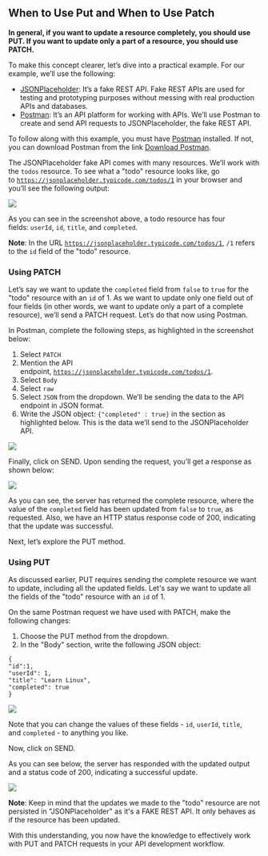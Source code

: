## When to Use Put and When to Use Patch

**In general, if you want to update a resource completely, you should use PUT. If you want to update only a part of a resource, you should use PATCH.**

To make this concept clearer, let’s dive into a practical example. For our example, we’ll use the following:

-   [JSONPlaceholder](https://kodekloud.com/blog/r/b67b604b?m=33f1e68f-509a-4d82-9ddb-920cb216d4ab): It’s a fake REST API. Fake REST APIs are used for testing and prototyping purposes without messing with real production APIs and databases.
-   [Postman](https://kodekloud.com/blog/r/42f885d2?m=33f1e68f-509a-4d82-9ddb-920cb216d4ab): It’s an API platform for working with APIs. We’ll use Postman to create and send API requests to JSONPlaceholder, the fake REST API.

To follow along with this example, you must have [Postman](https://kodekloud.com/blog/r/9f2615eb?m=33f1e68f-509a-4d82-9ddb-920cb216d4ab) installed. If not, you can download Postman from the link [Download Postman](https://kodekloud.com/blog/r/4b8ae770?m=33f1e68f-509a-4d82-9ddb-920cb216d4ab).

The JSONPlaceholder fake API comes with many resources. We’ll work with the `todos` resource. To see what a "todo" resource looks like, go to [`https://jsonplaceholder.typicode.com/todos/1`](https://kodekloud.com/blog/r/15f5fe27?m=33f1e68f-509a-4d82-9ddb-920cb216d4ab) in your browser and you’ll see the following output:  

![](https://ci3.googleusercontent.com/proxy/yr2GiL-bngOiE43e8xVTUYK-TLmrAfQV67CSdkrK81xOc7xrSxv833wdwrXHQHqw9B6ZicfilfPPAHFBwE-k7vsHXcubD6ZWnKIOBcMUUo4rETpVuOu79pVCc-UHtgjS_bF93eUJwCUyVxwIq4NymrtQMYsqx300LUAPzw=s0-d-e1-ft#https://kodekloud.com/blog/content/images/2023/04/data-src-image-b2b44aca-2c0a-46c4-b7d9-a12fd73c8ce8.png)

As you can see in the screenshot above, a todo resource has four fields: `userId`, `id`, `title`, and `completed`.

**Note**: In the URL [`https://jsonplaceholder.typicode.com/todos/1`](https://kodekloud.com/blog/r/e853664a?m=33f1e68f-509a-4d82-9ddb-920cb216d4ab), `/1` refers to the `id` field of the "todo" resource.

### Using PATCH

Let’s say we want to update the `completed` field from `false` to `true` for the "todo" resource with an `id` of 1. As we want to update only one field out of four fields (in other words, we want to update only a part of a complete resource), we’ll send a PATCH request. Let’s do that now using Postman.

In Postman, complete the following steps, as highlighted in the screenshot below:

1.  Select `PATCH`
2.  Mention the API endpoint, [`https://jsonplaceholder.typicode.com/todos/1`](https://kodekloud.com/blog/r/ebe74df0?m=33f1e68f-509a-4d82-9ddb-920cb216d4ab).
3.  Select `Body`
4.  Select `raw`
5.  Select `JSON` from the dropdown. We’ll be sending the data to the API endpoint in JSON format.
6.  Write the JSON object: `{"completed" : true}` in the section as highlighted below. This is the data we’ll send to the JSONPlaceholder API.  
    

![](https://ci6.googleusercontent.com/proxy/EWxU5WmCj9k8V3o22iXBi4J2C1xQgs-tXSAimNBEQ5dCiZqWNLj8NlTiNcpWCxL-rh4HSW_QEy5YusxQ7pm5uI1_qIAsc0IxZmYM7uJJ3yUk_BxUIReDD1t57bu_S4CsR3tXIiu5oaAKm_0Y70ItsFmgHoEXCuABK8-R_g=s0-d-e1-ft#https://kodekloud.com/blog/content/images/2023/04/data-src-image-35219254-638f-46a8-9d4b-9ff44b15eca3.png)

Finally, click on SEND. Upon sending the request, you’ll get a response as shown below:

![](https://ci3.googleusercontent.com/proxy/h2KUN0ywJDwYgkEOJFk5yYzNQWsJbs14TSjU7QeD4aLYSp8ONvkbZoXSqIWuZcAF5cnKaepG1coSUhAFham59x46KcArXHRkLNakQU3E26JBpYP_oBFjIKrwnZe-EnYfo-RKPohWadmR-QfDEIK2Z3aFKoPzg8IErKO3cg=s0-d-e1-ft#https://kodekloud.com/blog/content/images/2023/04/data-src-image-2565eb46-a691-4c79-bc20-473dae62289e.png)

As you can see, the server has returned the complete resource, where the value of the `completed` field has been updated from `false` to `true`, as requested. Also, we have an HTTP status response code of 200, indicating that the update was successful.

Next, let’s explore the PUT method.

### Using PUT

As discussed earlier, PUT requires sending the complete resource we want to update, including all the updated fields. Let's say we want to update all the fields of the "todo" resource with an `id` of 1.

On the same Postman request we have used with PATCH, make the following changes:

1.  Choose the PUT method from the dropdown.
2.  In the "Body" section, write the following JSON object:

```
{
"id":1,
"userId": 1,
"title": "Learn Linux",
"completed": true
}
```

![](https://ci3.googleusercontent.com/proxy/39gMvJuW_Mr7N5kYdRyU53hUaGdRdK9cnOSCCfv2p_0Eb4fInaGWq4ngEdSbOSgYHiuWhQnCZlWtxOZYXZTYfK-BYbNZMQxwosZSDMuUZAZytfL5u2CkIEGeu8Qf_9y1IC_ez2bDB1n_qB66SO0BJqVhltFjY-oOB0nwJA=s0-d-e1-ft#https://kodekloud.com/blog/content/images/2023/04/data-src-image-967af96a-3e21-4914-8f6f-c8c647468dfa.png)

Note that you can change the values of these fields - `id`, `userId`, `title`, and `completed` - to anything you like.

Now, click on SEND.

As you can see below, the server has responded with the updated output and a status code of 200, indicating a successful update.

![](https://ci4.googleusercontent.com/proxy/srxZ8M8ArvtpufyHz3LfywVnNIxqTBeUIuSKreEnVd4SHbjAR-rqJ9kejw-sZRgv3xElftero0ETqIuW7OnINupUayc7fNfcbCUOSkBM9WL9xyILBMcl1lq4ED-conXmIgOckRdsmbegTuou0AlvyOet6qPR5RV-Uu6Awg=s0-d-e1-ft#https://kodekloud.com/blog/content/images/2023/04/data-src-image-edb98e03-4aaf-4b27-85c3-cf6e0f4f2a7a.png)

**Note**: Keep in mind that the updates we made to the "todo" resource are not persisted in "JSONPlaceholder" as it's a FAKE REST API. It only behaves as if the resource has been updated.

With this understanding, you now have the knowledge to effectively work with PUT and PATCH requests in your API development workflow.